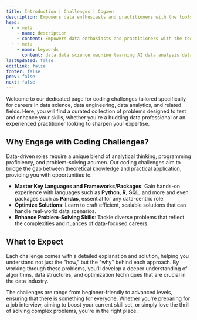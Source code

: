 ```yaml
---
title: Introduction | Challenges | Cogxen
description: Empowers data enthusiasts and practitioners with the tools and knowledge to unlock the potential of data.
head:
  - - meta
    - name: description
    - content: Empowers data enthusiasts and practitioners with the tools and knowledge to unlock the potential of data.
  - - meta
    - name: keywords
      content: data data science machine learning AI data analysis data-driven data enthusiasts data practitioners
lastUpdated: false
editLink: false
footer: false
prev: false
next: false
---
```


<ImageCard 
  img_url="https://i.imgur.com/ydqQoE4.png" 
  caption="Cogxen Challenges"
/>

Welcome to our dedicated page for coding challenges tailored specifically for careers in data science, data engineering, data analytics, and related fields. Here, you will find a curated collection of problems designed to test and enhance your skills, whether you're a budding data professional or an experienced practitioner looking to sharpen your expertise.

## Why Engage with Coding Challenges?

Data-driven roles require a unique blend of analytical thinking, programming proficiency, and problem-solving acumen. Our coding challenges aim to bridge the gap between theoretical knowledge and practical application, providing you with opportunities to:

- **Master Key Languages and Frameworks/Packages**: Gain hands-on experience with languages such as **Python**, **R**, **SQL**, and more and even packages such as **Pandas**, essential for any data-centric role.
- **Optimize Solutions**: Learn to craft efficient, scalable solutions that can handle real-world data scenarios.
- **Enhance Problem-Solving Skills**: Tackle diverse problems that reflect the complexities and nuances of data-focused careers.

## What to Expect

Each challenge comes with a detailed explanation and solution, helping you understand not just the "how," but the "why" behind each approach. By working through these problems, you'll develop a deeper understanding of algorithms, data structures, and optimization techniques that are crucial in the data industry.

The challenges are range from beginner-friendly to advanced levels, ensuring that there is something for everyone. Whether you're preparing for a job interview, aiming to boost your current skill set, or simply love the thrill of solving complex problems, you're in the right place.
